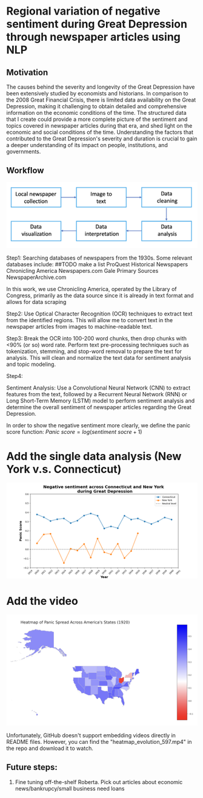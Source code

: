 # Regional variation of negative sentiment during Great Depression through newspaper articles using NLP

## Motivation
The causes behind the severity and longevity of the Great Depression have been extensively studied by economists and historians. In comparison to the 2008 Great Financial Crisis, there is limited data availability on the Great Depression, making it challenging to obtain detailed and comprehensive information on the economic conditions of the time. The structured data that I create could provide a more complete picture of the sentiment and topics covered in newspaper articles during that era, and shed light on the economic and social conditions of the time. Understanding the factors that contributed to the Great Depression's severity and duration is crucial to gain a deeper understanding of its impact on people, institutions, and governments.


## Workflow
<p align="center">
  <img src="process.png" alt="Your Image" width="650" >
</p>


Step1: Searching databases of newspapers from the 1930s. Some relevant databases include:
##TODO make a list
ProQuest Historical Newspapers
Chronicling America
Newspapers.com
Gale Primary Sources
NewspaperArchive.com

In this work, we use Chronicling America, operated by the Library of Congress, primarily as the data source since it is already in text format and allows for data scraping

Step2: Use Optical Character Recognition (OCR) techniques to extract text from the identified regions. This will allow me to convert text in the newspaper articles from images to machine-readable text.

Step3:  Break the OCR into 100-200 word chunks, then drop chunks with <90% (or so) word rate. Perform text pre-processing techniques such as tokenization, stemming, and stop-word removal to prepare the text for analysis. This will clean and normalize the text data for sentiment analysis and topic modeling.

Step4: 


Sentiment Analysis: Use a Convolutional Neural Network (CNN) to extract features from the text, followed by a Recurrent Neural Network (RNN) or Long Short-Term Memory (LSTM) model to perform sentiment analysis and determine the overall sentiment of newspaper articles regarding the Great Depression.


In order to show the negative sentiment more clearly, we define the panic score function:
$Panic \ score = log(sentiment \  socre + 1)$

# Add the single data analysis (New York v.s. Connecticut)

<p align="center">
  <img src="Comparison.png" alt="Your Image" width="650" >
</p>


# Add the video

<p align="center">
  <img src="Heatmap_1920.png" alt="Your Image" width="650" >
</p>


Unfortunately, GitHub doesn't support embedding videos directly in README files. However, you can find the "heatmap_evolution_597.mp4" in the repo and download it to watch.



## Future steps:
1. Fine tuning off-the-shelf Roberta. Pick out articles about economic news/bankrupcy/small business need loans
